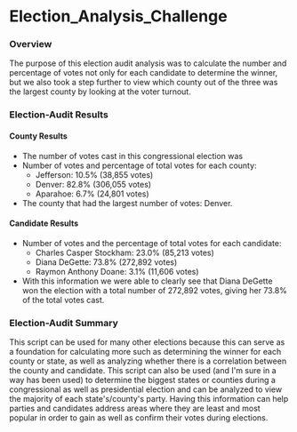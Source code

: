 # Election_Analysis_Challenge

### Overview
The purpose of this election audit analysis was to calculate the number and percentage of votes not only for each candidate to determine the winner, but we also took a step further to view which county out of the three was the largest county by looking at the voter turnout.

### Election-Audit Results

#### County Results
- The number of votes cast in this congressional election was 
- Number of votes and percentage of total votes for each county:
  - Jefferson: 10.5% (38,855 votes)
  - Denver: 82.8% (306,055 votes)
  - Aparahoe: 6.7% (24,801 votes)
- The county that had the largest number of votes: Denver.
#### Candidate Results
- Number of votes and the percentage of total votes for each candidate:
  - Charles Casper Stockham: 23.0% (85,213 votes)
  - Diana DeGette: 73.8% (272,892 votes)
  - Raymon Anthony Doane: 3.1% (11,606 votes)
- With this information we were able to clearly see that Diana DeGette won the election with a total number of 272,892 votes, giving her 73.8% of the total votes cast.

### Election-Audit Summary
This script can be used for many other elections because this can serve as a foundation for calculating more such as determining the winner for each county or state, as well as analyzing whether there is a correlation between the county and candidate. This script can also be used (and I'm sure in a way has been used) to determine the biggest states or counties during a congressional as well as presidential election and can be analyzed to view the majority of each state's/county's party. Having this information can help parties and candidates address areas where they are least and most popular in order to gain as well as confirm their votes during elections.
